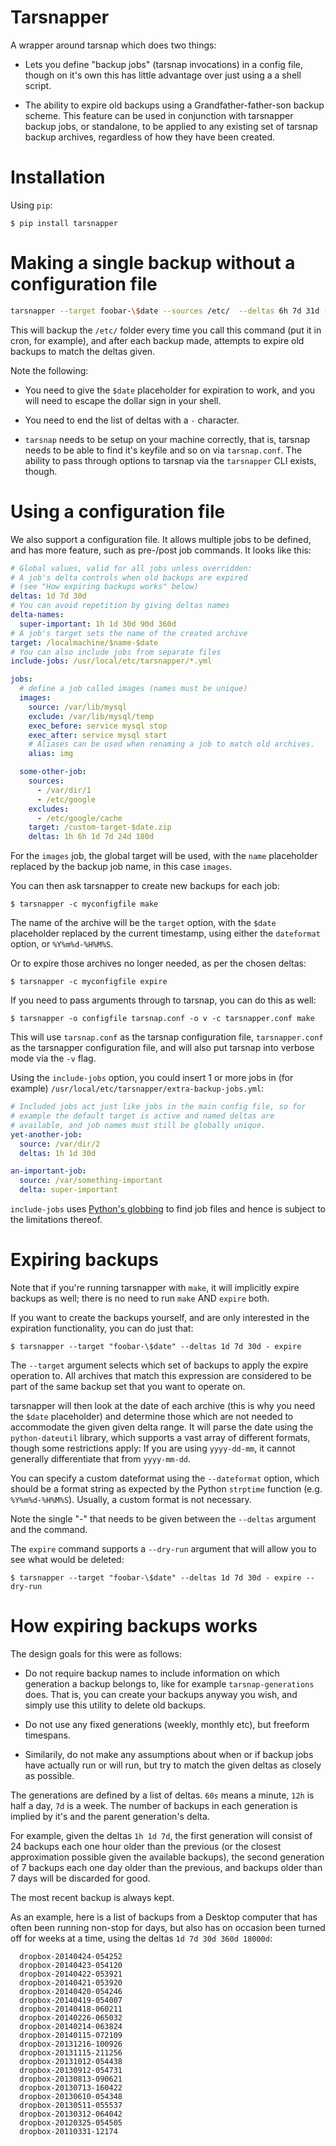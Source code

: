Tarsnapper
=========

A wrapper around tarsnap which does two things:

- Lets you define "backup jobs" (tarsnap invocations) in a config file,
  though on it's own this has little advantage over just using a a shell
  script.

- The ability to expire old backups using a Grandfather-father-son backup
  scheme. This feature can be used in conjunction with tarsnapper
  backup jobs, or standalone, to be applied to any existing set of
  tarsnap backup archives, regardless of how they have been created.

Installation
============

Using ``pip``:

    $ pip install tarsnapper


Making a single backup without a configuration file
===================================================

```sh
tarsnapper --target foobar-\$date --sources /etc/  --deltas 6h 7d 31d - make
```

This will backup the ``/etc/`` folder every time you call this command
(put it in cron, for example), and after each backup made, attempts to
expire old backups to match the deltas given.

Note the following:

- You need to give the ``$date`` placeholder for expiration to work,
  and you will need to escape the dollar sign in your shell.

- You need to end the list of deltas with a `-` character.

- ``tarsnap`` needs to be setup on your machine correctly, that is,
  tarsnap needs to be able to find it's keyfile and so on via
  ``tarsnap.conf``. The ability to pass through options to tarsnap
  via the ``tarsnapper`` CLI exists, though.


Using a configuration file
==========================

We also support a configuration file. It allows multiple jobs to be
defined, and has more feature, such as pre-/post job commands. It
looks like this:

```yaml
# Global values, valid for all jobs unless overridden:
# A job's delta controls when old backups are expired
# (see "How expiring backups works" below)
deltas: 1d 7d 30d
# You can avoid repetition by giving deltas names
delta-names:
  super-important: 1h 1d 30d 90d 360d
# A job's target sets the name of the created archive
target: /localmachine/$name-$date
# You can also include jobs from separate files
include-jobs: /usr/local/etc/tarsnapper/*.yml

jobs:
  # define a job called images (names must be unique)
  images:
    source: /var/lib/mysql
    exclude: /var/lib/mysql/temp
    exec_before: service mysql stop
    exec_after: service mysql start
    # Aliases can be used when renaming a job to match old archives.
    alias: img

  some-other-job:
    sources:
      - /var/dir/1
      - /etc/google
    excludes:
      - /etc/google/cache
    target: /custom-target-$date.zip
    deltas: 1h 6h 1d 7d 24d 180d
```

For the ``images`` job, the global target will be used, with the ``name``
placeholder replaced by the backup job name, in this case ``images``.

You can then ask tarsnapper to create new backups for each job:

    $ tarsnapper -c myconfigfile make

The name of the archive will be the ``target`` option, with the ``$date``
placeholder replaced by the current timestamp, using either the
``dateformat`` option, or ``%Y%m%d-%H%M%S``.

Or to expire those archives no longer needed, as per the chosen deltas:

    $ tarsnapper -c myconfigfile expire

If you need to pass arguments through to tarsnap, you can do this as well:

    $ tarsnapper -o configfile tarsnap.conf -o v -c tarsnapper.conf make

This will use ``tarsnap.conf`` as the tarsnap configuration file,
``tarsnapper.conf`` as the tarsnapper configuration file, and will also
put tarsnap into verbose mode via the ``-v`` flag.

Using the ``include-jobs`` option, you could insert 1 or more jobs in (for
example) ``/usr/local/etc/tarsnapper/extra-backup-jobs.yml``:

```yaml
# Included jobs act just like jobs in the main config file, so for
# example the default target is active and named deltas are
# available, and job names must still be globally unique.
yet-another-job:
  source: /var/dir/2
  deltas: 1h 1d 30d

an-important-job:
  source: /var/something-important
  delta: super-important
```

``include-jobs`` uses [Python's globbing](https://docs.python.org/2/library/glob.html) to find job files and hence is subject to the limitations thereof.

Expiring backups
================

Note that if you're running tarsnapper with ``make``, it will implicitly expire
backups as well; there is no need to run ``make`` AND ``expire`` both.

If you want to create the backups yourself, and are only interested in
the expiration functionality, you can do just that:

    $ tarsnapper --target "foobar-\$date" --deltas 1d 7d 30d - expire

The ``--target`` argument selects which set of backups to apply the expire
operation to. All archives that match this expression are considered
to be part of the same backup set that you want to operate on.

tarsnapper will then look at the date of each archive (this is why
you need the ``$date`` placeholder) and determine those which are not
needed to accommodate the given given delta range. It will parse the date
using the ``python-dateutil`` library, which supports a vast array of
different formats, though some restrictions apply: If you are using
``yyyy-dd-mm``, it cannot generally differentiate that from ``yyyy-mm-dd``.

You can specify a custom dateformat using the ``--dateformat`` option,
which should be a format string as expected by the Python ``strptime``
function (e.g. ``%Y%m%d-%H%M%S``). Usually, a custom format is not
necessary.

Note the single "-" that needs to be given between the ``--deltas``
argument and the command.

The ``expire`` command supports a ``--dry-run`` argument that will allow
you to see what would be deleted:

    $ tarsnapper --target "foobar-\$date" --deltas 1d 7d 30d - expire --dry-run


How expiring backups works
==========================

The design goals for this were as follows:

* Do not require backup names to include information on which generation
  a backup belongs to, like for example ``tarsnap-generations`` does.
  That is, you can create your backups anyway you wish, and simply use
  this utility to delete old backups.

* Do not use any fixed generations (weekly, monthly etc), but freeform
  timespans.

* Similarily, do not make any assumptions about when or if backup jobs
  have actually run or will run, but try to match the given deltas as
  closely as possible.

The generations are defined by a list of deltas. ``60s`` means a minute,
``12h`` is half a day, ``7d`` is a week. The number of backups in each
generation is implied by it's and the parent generation's delta.

For example, given the deltas ``1h 1d 7d``, the first generation will
consist of 24 backups each one hour older than the previous (or the closest
approximation possible given the available backups), the second generation
of 7 backups each one day older than the previous, and backups older than
7 days will be discarded for good.

The most recent backup is always kept.

As an example, here is a list of backups from a Desktop computer that has
often been running non-stop for days, but also has on occasion been turned
off for weeks at a time, using the deltas ``1d 7d 30d 360d 18000d``:

      dropbox-20140424-054252
      dropbox-20140423-054120
      dropbox-20140422-053921
      dropbox-20140421-053920
      dropbox-20140420-054246
      dropbox-20140419-054007
      dropbox-20140418-060211
      dropbox-20140226-065032
      dropbox-20140214-063824
      dropbox-20140115-072109
      dropbox-20131216-100926
      dropbox-20131115-211256
      dropbox-20131012-054438
      dropbox-20130912-054731
      dropbox-20130813-090621
      dropbox-20130713-160422
      dropbox-20130610-054348
      dropbox-20130511-055537
      dropbox-20130312-064042
      dropbox-20120325-054505
      dropbox-20110331-12174

